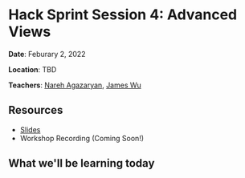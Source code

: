 # Hack Sprint Session 4: Advanced Views

**Date**: Feburary 2, 2022

**Location**: TBD

**Teachers**: [Nareh Agazaryan](https://github.com/nareha), [James Wu](https://github.com/jamesmwu)

## Resources

- [Slides](http://links.uclaacm.com/hacksprint22-s4-slides)
- Workshop Recording (Coming Soon!)

## What we'll be learning today
